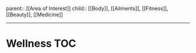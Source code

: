 
parent:: [[Area of Interest]]
child:: [[Body]], [[Ailments]], [[Fitness]], [[Beauty]], [[Medicine]]


---




# Wellness TOC

